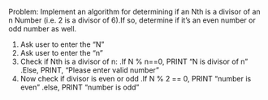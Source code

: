 Problem: Implement an algorithm for determining if
an Nth is a divisor of an n Number (i.e. 2 is a divisor
of 6).If so, determine if it’s an even number or odd
number as well.

1. Ask user to enter the “N”
2. Ask user to enter the “n”
3. Check if Nth is a divisor of n:
 .If N % n==0, PRINT “N is divisor of n”
 .Else, PRINT, “Please enter valid number”
4. Now check if divisor is even or odd
 .If N % 2 == 0, PRINT “number is even”
 .else, PRINT “number is odd”
